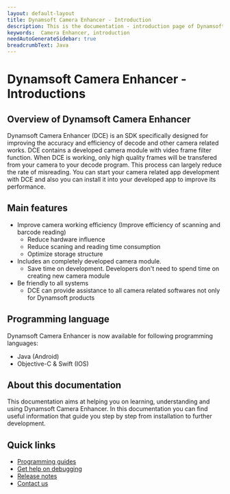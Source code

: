 ```yaml
---
layout: default-layout
title: Dynamsoft Camera Enhancer - Introduction
description: This is the documentation - introduction page of Dynamsoft Camera Enhancer.
keywords:  Camera Enhancer, introduction
needAutoGenerateSidebar: true
breadcrumbText: Java
---
```


# Dynamsoft Camera Enhancer - Introductions

## Overview of Dynamsoft Camera Enhancer

Dynamsoft Camera Enhancer (DCE) is an SDK specifically designed for improving the accuracy and efficiency of decode and other camera related works. DCE contains a developed camera module with video frame filter function. When DCE is working, only high quality frames will be transfered from your camera to your decode program. This process can largely reduce the rate of misreading. You can start your camera related app development with DCE and also you can install it into your developed app to improve its performance. 

## Main features

- Improve camera working efficiency (Improve efficiency of scanning and barcode reading)
    - Reduce hardware influence
    - Reduce scaning and reading time consumption
    - Optimize storage structure
- Includes an completely developed camera module.
    - Save time on development. Developers don't need to spend time on creating new camera module
- Be friendly to all systems
    - DCE can provide assistance to all camera related softwares not only for Dynamsoft products

## Programming language 

Dynamsoft Camera Enhancer is now available for following programming languages:
- Java (Android)
- Objective-C & Swift (IOS)

## About this documentation

This documentation aims at helping you on learning, understanding and using Dynamsoft Camera Enhancer. In this documentation you can find useful information that guide you step by step from installation to further development. 

## Quick links

- [Programming guides](programming/index.md)
- [Get help on debugging](trouble-shooting/index.md)
- [Release notes]()
- [Contact us]()